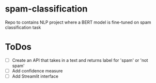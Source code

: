 # spam-classification
Repo to contains NLP project where a BERT model is fine-tuned on spam classification task
# ToDos
- [ ] Create an API that takes in a text and returns label for 'spam' or 'not spam'
- [ ] Add confidence measure
- [ ] Add Streamlit interface
